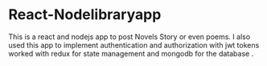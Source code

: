 # React-Nodelibraryapp
This is a react and nodejs app to post Novels Story or even poems. I also used this app to implement authentication and authorization with jwt tokens
worked with redux for state management and mongodb for the database . 

